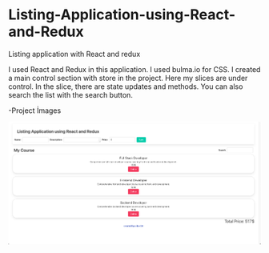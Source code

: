 # Listing-Application-using-React-and-Redux
Listing application with React and redux

I used React and Redux in this application. I used bulma.io for CSS.
I created a main control section with store in the project. Here my slices are under control.
In the slice, there are state updates and methods. You can also search the list with the search button.

-Project İmages

<img src="./redux-project/src/img/img.png" alt="project-img">
